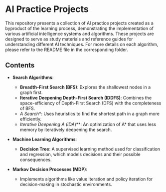 # AI Practice Projects


This repository presents a collection of AI practice projects created as a byproduct of the learning process, demonstrating the implementation of various artificial intelligence systems and algorithms. These projects are designed to serve as study materials and reference guides for understanding different AI techniques. For more details on each algorithm, please refer to the README file in the corresponding folder.

## Contents

- **Search Algorithms**:
  - **Breadth-First Search (BFS)**: Explores the shallowest nodes in a graph first.
  - **Iterative Deepening Depth-First Search (IDDFS)**: Combines the space-efficiency of Depth-First Search (DFS) with the completeness of BFS.
  - **A* Search**: Uses heuristics to find the shortest path in a graph more efficiently.
  - **Iterative Deepening A* (IDA*)**: An optimization of A* that uses less memory by iteratively deepening the search.

- **Machine Learning Algorithms**:
  - **Decision Tree**: A supervised learning method used for classification and regression, which models decisions and their possible consequences.

- **Markov Decision Processes (MDP)**:
  - Implements algorithms like value iteration and policy iteration for decision-making in stochastic environments.